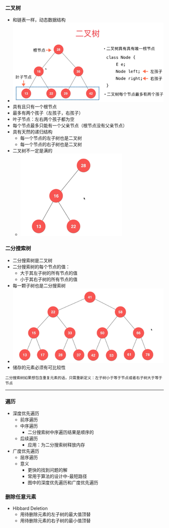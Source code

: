 ### 二叉树
- 和链表一样，动态数据结构
- ![image](imgs/TIM截图20180813101211.png)
- 具有且只有一个根节点
- 最多有两个孩子（左孩子，右孩子）
- 叶子节点：左右两个孩子都为空
- 每个节点最多只能有一个父亲节点（根节点没有父亲节点）
- 具有天然的递归结构
    - 每一个节点的左子树也是二叉树
    - 每一个节点的右子树也是二叉树
- 二叉树不一定是满的
    - ![image](imgs/TIM截图20180813102030.png)


### 二分搜索树
- 二分搜索树是二叉树
- 二分搜索树的每个节点的值：
    - 大于其左子树的所有节点的值
    - 小于其右子树的所有节点的值
- 每一颗子树也是二分搜索树
- ![image](imgs/TIM截图20180813102546.png)
- 储存的元素必须有可比较性

```
二分搜索树如果想包含重复元素的话，只需重新定义：左子树小于等于节点或者右子树大于等于节点
```

---
### 遍历
- 深度优先遍历
    - 前序遍历
    - 中序遍历
        - 二分搜索树中序遍历结果是顺序的
    - 后续遍历
        - 应用：为二分搜索树释放内存
- 广度优先遍历
    - 层序遍历
    - 意义
        - 更快的找到问题的解
        - 常用于算法的设计中-最短路径
        - 图中的深度优先遍历和广度优先遍历
        
### 删除任意元素
- Hibbard Deletion
    - 用待删除元素的左子树的最大值顶替
    - 用待删除元素的右子树的最小值顶替

